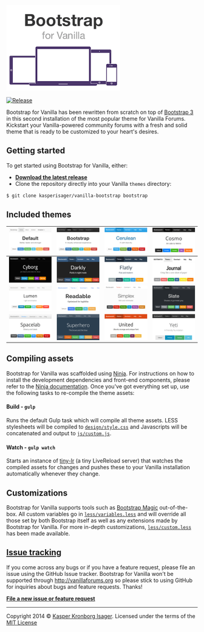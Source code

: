 ![](screenshot.png)

[![Release](http://img.shields.io/github/release/kasperisager/vanilla-bootstrap.svg?style=flat)](https://github.com/kasperisager/vanilla-bootstrap/releases)

Bootstrap for Vanilla has been rewritten from scratch on top of [Bootstrap 3](http://getbootstrap.com) in this second installation of the most popular theme for Vanilla Forums. Kickstart your Vanilla-powered community forums with a fresh and solid theme that is ready to be customized to your heart's desires.

## Getting started

To get started using Bootstrap for Vanilla, either:

* [__Download the latest release__](https://github.com/kasperisager/vanilla-bootstrap/releases/latest)
* Clone the repository directly into your Vanilla `themes` directory:

```sh
$ git clone kasperisager/vanilla-bootstrap bootstrap
```

## Included themes

![Default](design/screenshot_default.png) | ![Bootstrap](design/screenshot_bootstrap.png) | ![Cerulean](design/screenshot_cerulean.png) | ![Cosmo](design/screenshot_cosmo.png)
---|---|---|---
![Cyborg](design/screenshot_cyborg.png) | ![Darkly](design/screenshot_darkly.png) | ![Flatly](design/screenshot_flatly.png) | ![Journal](design/screenshot_journal.png)
![Lumen](design/screenshot_lumen.png) | ![Readable](design/screenshot_readable.png) | ![Simplex](design/screenshot_simplex.png) | ![Slate](design/screenshot_slate.png)
![Spacelab](design/screenshot_spacelab.png) | ![Superhero](design/screenshot_superhero.png) | ![United](design/screenshot_united.png) | ![Yeti](design/screenshot_yeti.png)

## Compiling assets

Bootstrap for Vanilla was scaffolded using [Ninja](https://github.com/kasperisager/vanilla-ninja). For instructions on how to install the development dependencies and front-end components, please refer to the [Ninja documentation](https://github.com/kasperisager/vanilla-ninja#getting-started). Once you've got everything set up, use the following tasks to re-compile the theme assets:

#### Build - `gulp`
Runs the default Gulp task which will compile all theme assets. LESS stylesheets will be compiled to [`design/style.css`](design/style.css) and Javascripts will be concatenated and output to [`js/custom.js`](js/custom.js).

#### Watch - `gulp watch`
Starts an instance of [tiny-lr](https://github.com/mklabs/tiny-lr) (a tiny LiveReload server) that watches the compiled assets for changes and pushes these to your Vanilla installation automatically whenever they change.

## Customizations

Bootstrap for Vanilla supports tools such as [Bootstrap Magic](http://pikock.github.io/bootstrap-magic/app) out-of-the-box. All custom variables go in [`less/variables.less`](less/variables.less) and will override all those set by both Bootstrap itself as well as any extensions made by Bootstrap for Vanilla. For more in-depth customizations, [`less/custom.less`](less/custom.less) has been made available.

## [Issue tracking](https://github.com/kasperisager/vanilla-bootstrap/issues)

If you come across any bugs or if you have a feature request, please file an issue using the GitHub Issue tracker. Bootstrap for Vanilla won't be supported through http://vanillaforums.org so please stick to using GitHub for inquiries about bugs and feature requests. Thanks!

[__File a new issue or feature request__](https://github.com/kasperisager/vanilla-bootstrap/issues/new)

---

Copyright 2014 © [Kasper Kronborg Isager](http://kasperisager.github.io). Licensed under the terms of the [MIT License](LICENSE.md)
